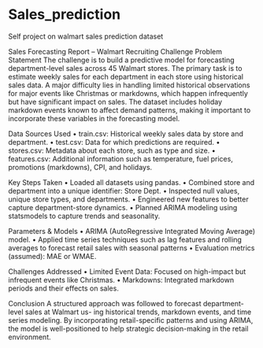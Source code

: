 # Sales_prediction
Self project on walmart sales prediction dataset

Sales Forecasting Report – Walmart
Recruiting Challenge
Problem Statement
The challenge is to build a predictive model for forecasting department-level sales across
45 Walmart stores. The primary task is to estimate weekly sales for each department in
each store using historical sales data. A major difficulty lies in handling limited historical
observations for major events like Christmas or markdowns, which happen infrequently
but have significant impact on sales. The dataset includes holiday markdown events
known to affect demand patterns, making it important to incorporate these variables in
the forecasting model.



Data Sources Used
• train.csv: Historical weekly sales data by store and department.
• test.csv: Data for which predictions are required.
• stores.csv: Metadata about each store, such as type and size.
• features.csv: Additional information such as temperature, fuel prices, promotions
(markdowns), CPI, and holidays.



Key Steps Taken
• Loaded all datasets using pandas.
• Combined store and department into a unique identifier: Store Dept.
• Inspected null values, unique store types, and departments.
• Engineered new features to better capture department-store dynamics.
• Planned ARIMA modeling using statsmodels to capture trends and seasonality.


Parameters & Models
• ARIMA (AutoRegressive Integrated Moving Average) model.
• Applied time series techniques such as lag features and rolling averages to forecast
retail sales with seasonal patterns
• Evaluation metrics (assumed): MAE or WMAE.



Challenges Addressed
• Limited Event Data: Focused on high-impact but infrequent events like Christmas.
• Markdowns: Integrated markdown periods and their effects on sales.


Conclusion
A structured approach was followed to forecast department-level sales at Walmart us-
ing historical trends, markdown events, and time series modeling. By incorporating
retail-specific patterns and using ARIMA, the model is well-positioned to help strategic
decision-making in the retail environment.

